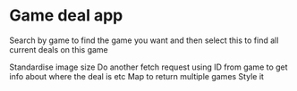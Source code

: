 # Game deal app

Search by game to find the game you want and then select this to find all current deals on this game

Standardise image size
Do another fetch request using ID from game to get info about where the deal is etc
Map to return multiple games
Style it
